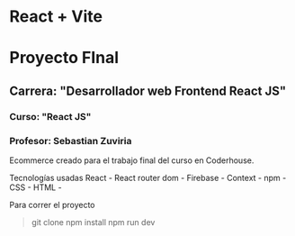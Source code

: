 # React + Vite
# Proyecto FInal
## Carrera: "Desarrollador web Frontend React JS"
### Curso: "React JS"
### Profesor: Sebastian Zuviria


Ecommerce creado para el trabajo final del curso en Coderhouse.

Tecnologías usadas React - React router dom - Firebase - Context - npm - CSS - HTML - 

Para correr el proyecto

> git clone
> npm install
> npm run dev
